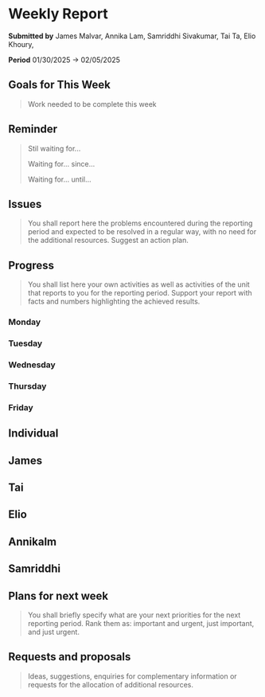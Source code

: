 Weekly Report
=============

**Submitted by** James Malvar, Annika Lam, Samriddhi Sivakumar, Tai Ta, Elio Khoury,

**Period** 01/30/2025 → 02/05/2025

Goals for This Week
-------

> Work needed to be complete this week

Reminder
--------

> Stil waiting for...
>
> Waiting for... since...
>
> Waiting for... until...

Issues
------

> You shall report here the problems encountered during the reporting period and expected to be resolved in a regular way, with no need for the additional resources. Suggest an action plan.

Progress
----------

> You shall list here your own activities as well as activities of the unit that reports to you for the reporting period. Support your report with facts and numbers highlighting the achieved results.

### Monday

### Tuesday

### Wednesday

### Thursday

### Friday

Individual
-----------
## James

## Tai

## Elio

## Annikalm

## Samriddhi

Plans for next week
-------------------

> You shall briefly specify what are your next priorities for the next reporting period. Rank them as: important and urgent, just important, and just urgent.

Requests and proposals
----------------------

> Ideas, suggestions, enquiries for complementary information or requests for the allocation of additional resources.
